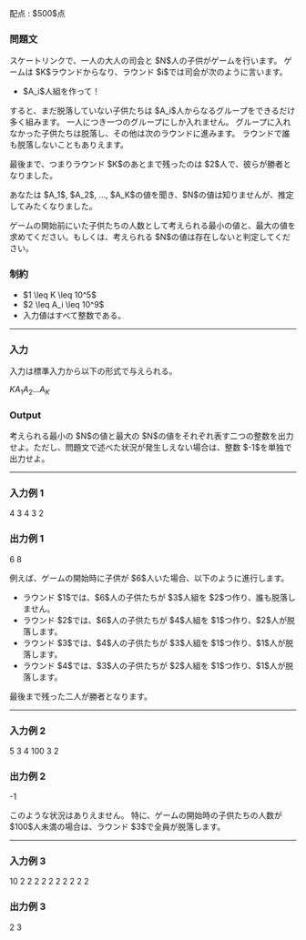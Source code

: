 
<div>

<span>

<span>

<p>
配点 : $500$点
</p>

<div>

<section>

### **問題文**

<p>
スケートリンクで、一人の大人の司会と $N$人の子供がゲームを行います。
ゲームは $K$ラウンドからなり、ラウンド $i$では司会が次のように言います。
</p>

<ul>

<li>
$A_i$人組を作って！
</li>

</ul>

<p>
すると、まだ脱落していない子供たちは $A_i$人からなるグループをできるだけ多く組みます。
一人につき一つのグループにしか入れません。
グループに入れなかった子供たちは脱落し、その他は次のラウンドに進みます。
ラウンドで誰も脱落しないこともありえます。
</p>

<p>
最後まで、つまりラウンド $K$のあとまで残ったのは $2$人で、彼らが勝者となりました。
</p>

<p>
あなたは $A_1$, $A_2$, ..., $A_K$の値を聞き、$N$の値は知りませんが、推定してみたくなりました。
</p>

<p>
ゲームの開始前にいた子供たちの人数として考えられる最小の値と、最大の値を求めてください。もしくは、考えられる $N$の値は存在しないと判定してください。
</p>

</section>

</div>

<div>

<section>

### **制約**

<ul>

<li>
$1 \leq K \leq 10^5$
</li>

<li>
$2 \leq A_i \leq 10^9$
</li>

<li>
入力値はすべて整数である。
</li>

</ul>

</section>

</div>

---

<div>

<div>

<section>

### **入力**

<p>
入力は標準入力から以下の形式で与えられる。
</p>

<div>

$K$$A_1$$A_2$$...$$A_K$
</div>

</section>

</div>

<div>

<section>

### **Output**

<p>
考えられる最小の $N$の値と最大の $N$の値をそれぞれ表す二つの整数を出力せよ。ただし、問題文で述べた状況が発生しえない場合は、整数 $-1$を単独で出力せよ。
</p>

</section>

</div>

</div>

---

<div>

<section>

### **入力例 1**

<div>

4
3 4 3 2

</div>

</section>

</div>

<div>

<section>

### **出力例 1**

<div>

6 8

</div>

<p>
例えば、ゲームの開始時に子供が $6$人いた場合、以下のように進行します。
</p>

<ul>

<li>
ラウンド $1$では、$6$人の子供たちが $3$人組を $2$つ作り、誰も脱落しません。
</li>

<li>
ラウンド $2$では、$6$人の子供たちが $4$人組を $1$つ作り、$2$人が脱落します。
</li>

<li>
ラウンド $3$では、$4$人の子供たちが $3$人組を $1$つ作り、$1$人が脱落します。
</li>

<li>
ラウンド $4$では、$3$人の子供たちが $2$人組を $1$つ作り、$1$人が脱落します。
</li>

</ul>

<p>
最後まで残った二人が勝者となります。
</p>

</section>

</div>

---

<div>

<section>

### **入力例 2**

<div>

5
3 4 100 3 2

</div>

</section>

</div>

<div>

<section>

### **出力例 2**

<div>

-1

</div>

<p>
このような状況はありえません。
特に、ゲームの開始時の子供たちの人数が $100$人未満の場合は、ラウンド $3$で全員が脱落します。
</p>

</section>

</div>

---

<div>

<section>

### **入力例 3**

<div>

10
2 2 2 2 2 2 2 2 2 2

</div>

</section>

</div>

<div>

<section>

### **出力例 3**

<div>

2 3

</div>

</section>

</div>

</span>

</span>

</div>
